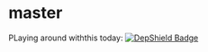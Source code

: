 # master

PLaying around withthis today:
[![DepShield Badge](https://depshield.sonatype.org/badges/Seronsecurity/master/depshield.svg)](https://depshield.github.io)
